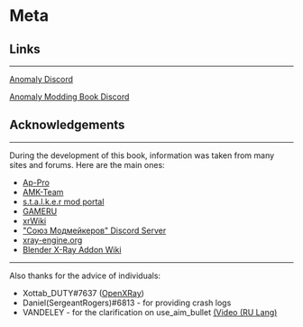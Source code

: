 # Meta

## Links

___

[Anomaly Discord](https://discord.gg/c4RuJNs)

[Anomaly Modding Book Discord](https://discord.gg/8Pu2ekQYg3)

## Acknowledgements

___

During the development of this book, information was taken from many sites and forums. Here are the main ones:

- [Ap-Pro](https://ap-pro.ru/)
- [AMK-Team](https://www.amk-team.ru/forum/forum/45-shkola-moddinga/)
- [s.t.a.l.k.e.r mod portal](http://sdk.stalker-game.com/)
- [GAMERU](https://www.gameru.net/forum/index.php?showforum=186)
- [xrWiki](https://xray-engine.org/index.php)
- ["Союз Модмейкеров" Discord Server](https://discord.gg/WSaEzuu6Qs)
- [xray-engine.org](https://xray-engine.org/index.php?title=%D0%97%D0%B0%D0%B3%D0%BB%D0%B0%D0%B2%D0%BD%D0%B0%D1%8F_%D1%81%D1%82%D1%80%D0%B0%D0%BD%D0%B8%D1%86%D0%B0)
- [Blender X-Ray Addon Wiki](https://github.com/PavelBlend/blender-xray/wiki)

___

Also thanks for the advice of individuals:

- Xottab_DUTY#7637 ([OpenXRay](https://github.com/OpenXRay/xray-16))
- Daniel(SergeantRogers)#6813 - for providing crash logs
- VANDELEY - for the clarification on use_aim_bullet [(Video (RU Lang)](https://youtu.be/BXwDmC8Ieck?si=i2AmZQYZtCr-y2bk)
